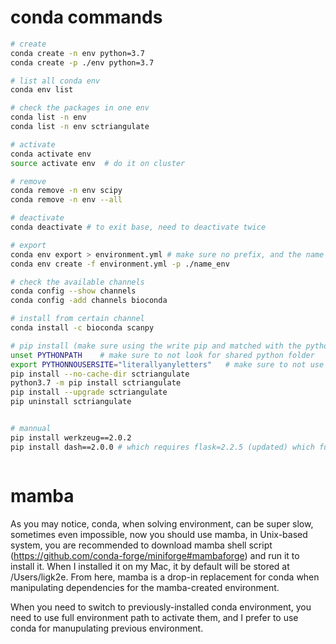 # conda commands

```bash
# create
conda create -n env python=3.7
conda create -p ./env python=3.7  

# list all conda env
conda env list

# check the packages in one env
conda list -n env
conda list -n env sctriangulate

# activate
conda activate env
source activate env  # do it on cluster

# remove
conda remove -n env scipy
conda remove -n env --all

# deactivate
conda deactivate # to exit base, need to deactivate twice

# export
conda env export > environment.yml # make sure no prefix, and the name is just the name, no prefix
conda env create -f environment.yml -p ./name_env

# check the available channels
conda config --show channels
conda config -add channels bioconda

# install from certain channel
conda install -c bioconda scanpy

# pip install (make sure using the write pip and matched with the python interpretator)
unset PYTHONPATH    # make sure to not look for shared python folder
export PYTHONNOUSERSITE="literallyanyletters"   # make sure to not use user
pip install --no-cache-dir sctriangulate  
python3.7 -m pip install sctriangulate
pip install --upgrade sctriangulate
pip uninstall sctriangulate


# mannual
pip install werkzeug==2.0.2
pip install dash==2.0.0 # which requires flask=2.2.5 (updated) which further require werkzeug>=2.2.2, here, manual fix is required, you may first set the flask version to be a lower version to make it compatiable with the werkzeug, sometimes pip install order also matters.



```



# mamba 

As you may notice, conda, when solving environment, can be super slow, sometimes even impossible, now you should use mamba, in Unix-based system, you are 
recommended to download mamba shell script (https://github.com/conda-forge/miniforge#mambaforge) and run it to install it. When I installed it on my Mac, it by default will be stored at /Users/ligk2e. From here, mamba is a drop-in replacement for conda when manipulating dependencies for the mamba-created environment.

When you need to switch to previously-installed conda environment, you need to use full environment path to activate them, and I prefer to use conda for manupulating previous environment.







